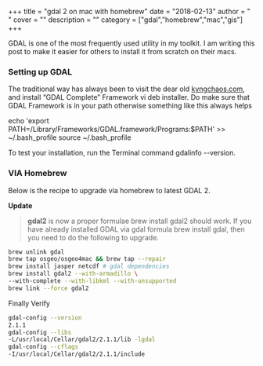 
+++
title = "gdal 2 on mac with homebrew"
date = "2018-02-13"
author = " "
cover = ""
description = ""
category = ["gdal","homebrew","mac","gis"]
+++

GDAL is one of the most frequently used utility in my toolkit. I am writing this post to make it easier for others to install it from scratch on their macs. 

 ### Setting up GDAL

 The traditional way has always been to visit the dear old [kyngchaos.com](http://www.kyngchaos.com/software/frameworks), and install “GDAL Complete” Framework vi deb installer. Do make sure that GDAL Framework is in your path otherwise something like this always helps

  echo 'export PATH=/Library/Frameworks/GDAL.framework/Programs:$PATH' >> ~/.bash\_profile  source ~/.bash\_profile  

  To test your installation, run the Terminal command gdalinfo --version. 

 ### VIA Homebrew

 Below is the recipe to upgrade via homebrew to latest GDAL 2.

 **Update** 

 
>  **gdal2** is now a proper formulae brew install gdal2 should work.  If you have already installed GDAL via gdal formula brew install gdal, then you need to do the following to upgrade.

  

```bash
brew unlink gdal
brew tap osgeo/osgeo4mac && brew tap --repair
brew install jasper netcdf # gdal dependencies
brew install gdal2 --with-armadillo \
--with-complete --with-libkml --with-unsupported
brew link --force gdal2

```
  Finally Verify

 ```bash
gdal-config --version
2.1.1
gdal-config --libs
-L/usr/local/Cellar/gdal2/2.1.1/lib -lgdal
gdal-config --cflags
-I/usr/local/Cellar/gdal2/2.1.1/include

```


